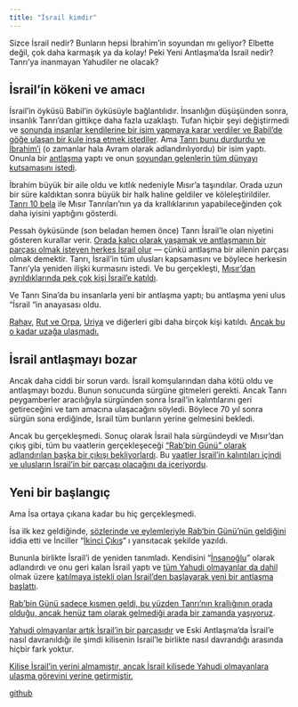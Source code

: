 ```yaml
---
title: "İsrail kimdir"
---
```



Sizce İsrail nedir? Bunların hepsi İbrahim’in soyundan mı geliyor? Elbette değil, çok daha karmaşık ya da kolay! Peki Yeni Antlaşma’da İsrail nedir? Tanrı’ya inanmayan Yahudiler ne olacak?


## İsrail’in kökeni ve amacı

<a name="ce07"></a>
İsrail’in öyküsü Babil’in öyküsüyle bağlantılıdır. İnsanlığın düşüşünden sonra, insanlık Tanrı’dan gittikçe daha fazla uzaklaştı. Tufan hiçbir şeyi değiştirmedi ve [sonunda insanlar kendilerine bir isim yapmaya karar verdiler ve Babil’de göğe ulaşan bir kule inşa etmek istediler](https://www.bibleserver.com/TR/Yarat%C4%B1l%C4%B1%C5%9F11%3A1-10). Ama [Tanrı bunu durdurdu ve İbrahim’i](https://www.bibleserver.com/TR/Yarat%C4%B1l%C4%B1%C5%9F12%3A1-2) (o zamanlar hala Avram olarak adlandırılıyordu) bir isim yaptı. Onunla bir [antlaşma](../../../background/israel/expl/gods-covenant/index.html) yaptı ve onun [soyundan gelenlerin tüm dünyayı kutsamasını istedi](https://www.bibleserver.com/TR/Yarat%C4%B1l%C4%B1%C5%9F12%3A3).

İbrahim büyük bir aile oldu ve kıtlık nedeniyle Mısır’a taşındılar. Orada uzun bir süre kaldıktan sonra büyük bir halk haline geldiler ve köleleştirildiler. [Tanrı 10 bela](../../../bible/exodus/expl/the-plagues-in-egypt/index.html) ile Mısır Tanrıları’nın ya da krallıklarının yapabileceğinden çok daha iyisini yaptığını gösterdi.

Pessah öyküsünde (son beladan hemen önce) Tanrı İsrail’le olan niyetini gösteren kurallar verir. [Orada kalıcı olarak yaşamak ve antlaşmanın bir parçası olmak isteyen herkes İsrail olur](https://www.bibleserver.com/TR/M%C4%B1s%C4%B1rdan%20%C3%87%C4%B1k%C4%B1%C5%9F12%3A48-49) — çünkü antlaşma bir ailenin parçası olmak demektir. Tanrı, İsrail’in tüm ulusları kapsamasını ve böylece herkesin Tanrı’yla yeniden ilişki kurmasını istedi. Ve bu gerçekleşti, [Mısır’dan ayrıldıklarında pek çok kişi İsrail’e katıldı](https://www.bibleserver.com/TR/M%C4%B1s%C4%B1rdan%20%C3%87%C4%B1k%C4%B1%C5%9F12%3A38).

Ve Tanrı Sina’da bu insanlarla yeni bir antlaşma yaptı; bu antlaşma yeni ulus “İsrail “in anayasası oldu.

[Rahav](https://www.bibleserver.com/TR/Ye%C5%9Fu2), [Rut ve Orpa](https://www.bibleserver.com/TR/Rut1), [Uriya](https://www.bibleserver.com/TR/2.Samuel11%3A3) ve diğerleri gibi daha birçok kişi katıldı. [Ancak bu o kadar uzağa ulaşmadı.](https://www.bibleserver.com/TR/Matta23%3A15)


## İsrail antlaşmayı bozar

<a name="3ae6"></a>
Ancak daha ciddi bir sorun vardı. İsrail komşularından daha kötü oldu ve antlaşmayı bozdu. Bunun sonucunda sürgüne gitmeleri gerekti. Ancak Tanrı peygamberler aracılığıyla sürgünden sonra İsrail’in kalıntılarını geri getireceğini ve tam amacına ulaşacağını söyledi. Böylece 70 yıl sonra sürgün sona erdiğinde, İsrail tüm bunların yerine gelmesini bekledi.

Ancak bu gerçekleşmedi. Sonuç olarak İsrail hala sürgündeydi ve Mısır’dan çıkış gibi, tüm bu vaatlerin gerçekleşeceği [“Rab’bin Günü” olarak adlandırılan başka bir çıkışı bekliyorlardı](../../../background/israel/expl/the-day-of-the-lord/index.html). Bu [vaatler İsrail’in kalıntıları içindi ve ulusların İsrail’in bir parçası olacağını da içeriyordu](../../../background/israel/expl/the-church-is-part-of-israel/index.html).


## Yeni bir başlangıç

<a name="b08f"></a>
Ama İsa ortaya çıkana kadar bu hiç gerçekleşmedi.

İsa ilk kez geldiğinde, [sözlerinde ve eylemleriyle Rab’bin Günü’nün geldiğini](../../../background/israel/expl/jesus-and-the-covenant/index.html) iddia etti ve İnciller “[İkinci Çıkış](../../../background/israel/expl/the-second-exodus/index.html)“ ı yansıtacak şekilde yazıldı.

Bununla birlikte İsrail’i de yeniden tanımladı. Kendisini “[İnsanoğlu](../../../bible/daniel/expl/the-son-of-man-and-the-remnant/index.html)” olarak adlandırdı ve onu geri kalan İsrail yaptı ve [tüm Yahudi olmayanlar da dahil ](../../../background/israel/expl/the-remnant-of-israel/index.html)olmak üzere [katılmaya istekli olan İsrail’den başlayarak yeni bir antlaşma başlattı](https://www.bibleserver.com/TR/Matta15%3A24).

[Rab’bin Günü sadece kısmen geldi, bu yüzden Tanrı’nın krallığının orada olduğu, ancak henüz tam olarak gelmediği arada bir zamanda yaşıyoruz](../../../background/israel/expl/jesus-and-the-covenant/index.html#1438).

[Yahudi olmayanlar artık İsrail’in bir parçasıdır](../../../background/israel/expl/the-church-is-part-of-israel/index.html) ve Eski Antlaşma’da İsrail’e nasıl davranıldığı ile şimdi kilisenin İsrail’le birlikte nasıl davrandığı arasında hiçbir fark yoktur.

[Kilise İsrail’in yerini almamıştır, ancak İsrail kilisede Yahudi olmayanlara ulaşma görevini yerine getirmiştir.](https://www.bibleserver.com/TR/Romal%C4%B1lar9)






[github](https://github.com/revelation-today/revelation-today/blob/main/exampleSite/content/docs/background/israel/expl/who-is-israel.tr.md)

